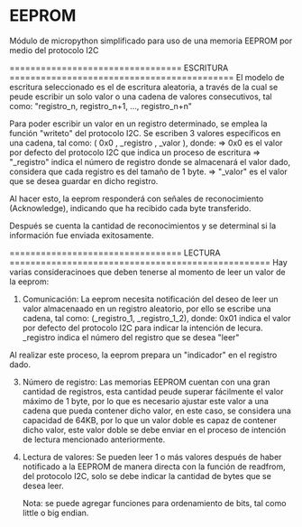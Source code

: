 # EEPROM
Módulo de micropython simplificado para uso de una memoria EEPROM por medio del protocolo I2C

================================= ESCRITURA ===========================================
El modelo de escritura seleccionado es el de escritura aleatoria, a través de la cual se peude escribir un solo valor o una cadena de valores consecutivos, tal como:
  "registro_n, registro_n+1, ..., registro_n+n"

Para poder escribir un valor en un registro determinado, se emplea la función "writeto" del protocolo I2C.
Se escriben 3 valores específicos en una cadena, tal como:
  ( 0x0 , _registro , _valor ), donde:
    => 0x0 es el valor por defecto del protocolo I2C que indica un proceso de escritura
    => "_registro" indica el número de registro donde se almacenará el valor dado, considera que cada registro es del tamaño de 1 byte.
    => "_valor" es el valor que se desea guardar en dicho registro.

Al hacer esto, la eeprom responderá con señales de reconocimiento (Acknowledge), indicando que ha recibido cada byte transferido.

Después se cuenta la cantidad de reconocimientos y se determinal si la información fue enviada exitosamente.

================================= LECTURA ==================================================
Hay varias consideracinoes que deben tenerse al momento de leer un valor de la eeprom:

  1) Comunicación:
     La eeprom necesita notificación del deseo de leer un valor almacenaado en un registro aleatorio, por ello se escribe una cadena, tal como:
     (_registro_1, _registro_1_2), donde:
       0x01 indica el valor por defecto del protocolo I2C para indicar la intención de lecura.
       _registro indica el número del registro que se desea "leer"

  Al realizar este proceso, la eeprom prepara un "indicador" en el registro dado.

  3) Número de registro:
     Las memorias EEPROM cuentan con una gran cantidad de registros, esta cantidad peude superar fácilmente el valor máximo de 1 byte, por lo que es necesario ajustar este valor a una cadena que pueda contener dicho valor, en este caso, se considera una capacidad de 64KB, por lo que un valor doble es capaz de contener dicho valor, este valor doble se debe enviar en el proceso de intención de lectura mencionado anteriormente.

  4) Lectura de valores:
     Se pueden leer 1 o más valores después de haber notificado a la EEPROM de manera directa con la función de readfrom, del protocolo I2C, solo se debe indicar la cantidad de bytes que se desea leer.

     Nota: se puede agregar funciones para ordenamiento de bits, tal como little o big endian.
